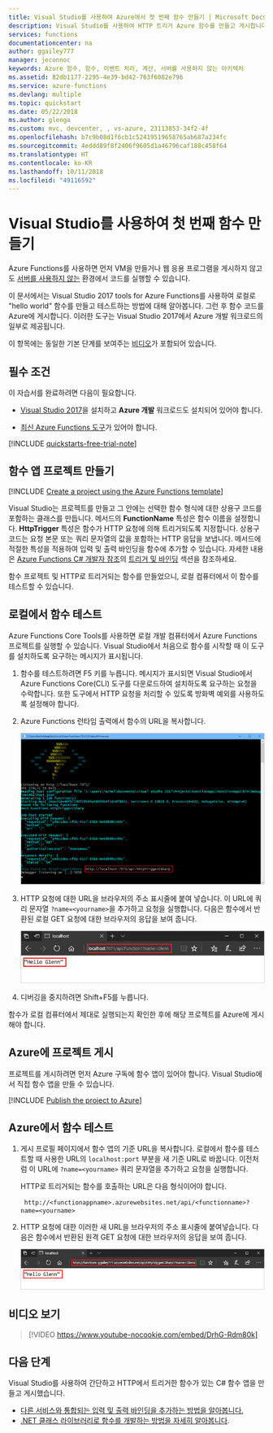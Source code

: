 ```yaml
---
title: Visual Studio를 사용하여 Azure에서 첫 번째 함수 만들기 | Microsoft Docs
description: Visual Studio를 사용하여 HTTP 트리거 Azure 함수를 만들고 게시합니다.
services: functions
documentationcenter: na
author: ggailey777
manager: jeconnoc
keywords: Azure 함수, 함수, 이벤트 처리, 계산, 서버를 사용하지 않는 아키텍처
ms.assetid: 82db1177-2295-4e39-bd42-763f6082e796
ms.service: azure-functions
ms.devlang: multiple
ms.topic: quickstart
ms.date: 05/22/2018
ms.author: glenga
ms.custom: mvc, devcenter, , vs-azure, 23113853-34f2-4f
ms.openlocfilehash: b7c9b08d1f6cb1c52419519658765ab687a234fc
ms.sourcegitcommit: 4eddd89f8f2406f9605d1a46796caf188c458f64
ms.translationtype: HT
ms.contentlocale: ko-KR
ms.lasthandoff: 10/11/2018
ms.locfileid: "49116592"
---
```

# <a name="create-your-first-function-using-visual-studio"></a>Visual Studio를 사용하여 첫 번째 함수 만들기

Azure Functions를 사용하면 먼저 VM을 만들거나 웹 응용 프로그램을 게시하지 않고도 [서버를 사용하지 않는](https://azure.microsoft.com/solutions/serverless/) 환경에서 코드를 실행할 수 있습니다.

이 문서에서는 Visual Studio 2017 tools for Azure Functions를 사용하여 로컬로 "hello world" 함수를 만들고 테스트하는 방법에 대해 알아봅니다. 그런 후 함수 코드를 Azure에 게시합니다. 이러한 도구는 Visual Studio 2017에서 Azure 개발 워크로드의 일부로 제공됩니다.

이 항목에는 동일한 기본 단계를 보여주는 [비디오](#watch-the-video)가 포함되어 있습니다.

## <a name="prerequisites"></a>필수 조건

이 자습서를 완료하려면 다음이 필요합니다.

* [Visual Studio 2017](https://azure.microsoft.com/downloads/)을 설치하고 **Azure 개발** 워크로드도 설치되어 있어야 합니다.

* [최신 Azure Functions 도구](functions-develop-vs.md#check-your-tools-version)가 있어야 합니다.

[!INCLUDE [quickstarts-free-trial-note](../../includes/quickstarts-free-trial-note.md)]

## <a name="create-a-function-app-project"></a>함수 앱 프로젝트 만들기

[!INCLUDE [Create a project using the Azure Functions template](../../includes/functions-vstools-create.md)]

Visual Studio는 프로젝트를 만들고 그 안에는 선택한 함수 형식에 대한 상용구 코드를 포함하는 클래스를 만듭니다. 메서드의 **FunctionName** 특성은 함수 이름을 설정합니다. **HttpTrigger** 특성은 함수가 HTTP 요청에 의해 트리거되도록 지정합니다. 상용구 코드는 요청 본문 또는 쿼리 문자열의 값을 포함하는 HTTP 응답을 보냅니다. 메서드에 적절한 특성을 적용하여 입력 및 출력 바인딩을 함수에 추가할 수 있습니다. 자세한 내용은 [Azure Functions C# 개발자 참조](functions-dotnet-class-library.md)의 [트리거 및 바인딩](functions-dotnet-class-library.md#triggers-and-bindings) 섹션을 참조하세요.

함수 프로젝트 및 HTTP로 트리거되는 함수를 만들었으니, 로컬 컴퓨터에서 이 함수를 테스트할 수 있습니다.

## <a name="test-the-function-locally"></a>로컬에서 함수 테스트

Azure Functions Core Tools를 사용하면 로컬 개발 컴퓨터에서 Azure Functions 프로젝트를 실행할 수 있습니다. Visual Studio에서 처음으로 함수를 시작할 때 이 도구를 설치하도록 요구하는 메시지가 표시됩니다.

1. 함수를 테스트하려면 F5 키를 누릅니다. 메시지가 표시되면 Visual Studio에서 Azure Functions Core(CLI) 도구를 다운로드하여 설치하도록 요구하는 요청을 수락합니다. 또한 도구에서 HTTP 요청을 처리할 수 있도록 방화벽 예외를 사용하도록 설정해야 합니다.

2. Azure Functions 런타임 출력에서 함수의 URL을 복사합니다.

    ![Azure 로컬 런타임](./media/functions-create-your-first-function-visual-studio/functions-vstools-f5.png)

3. HTTP 요청에 대한 URL을 브라우저의 주소 표시줄에 붙여 넣습니다. 이 URL에 쿼리 문자열 `?name=<yourname>`을 추가하고 요청을 실행합니다. 다음은 함수에서 반환된 로컬 GET 요청에 대한 브라우저의 응답을 보여 줍니다. 

    ![브라우저의 localhost 함수 응답](./media/functions-create-your-first-function-visual-studio/functions-test-local-browser.png)

4. 디버깅을 중지하려면 Shift+F5를 누릅니다.

함수가 로컬 컴퓨터에서 제대로 실행되는지 확인한 후에 해당 프로젝트를 Azure에 게시해야 합니다.

## <a name="publish-the-project-to-azure"></a>Azure에 프로젝트 게시

프로젝트를 게시하려면 먼저 Azure 구독에 함수 앱이 있어야 합니다. Visual Studio에서 직접 함수 앱을 만들 수 있습니다.

[!INCLUDE [Publish the project to Azure](../../includes/functions-vstools-publish.md)]

## <a name="test-your-function-in-azure"></a>Azure에서 함수 테스트

1. 게시 프로필 페이지에서 함수 앱의 기준 URL을 복사합니다. 로컬에서 함수를 테스트할 때 사용한 URL의 `localhost:port` 부분을 새 기준 URL로 바꿉니다. 이전처럼 이 URL에 `?name=<yourname>` 쿼리 문자열을 추가하고 요청을 실행합니다.

    HTTP로 트리거되는 함수를 호출하는 URL은 다음 형식이어야 합니다.

        http://<functionappname>.azurewebsites.net/api/<functionname>?name=<yourname> 

2. HTTP 요청에 대한 이러한 새 URL을 브라우저의 주소 표시줄에 붙여넣습니다. 다음은 함수에서 반환된 원격 GET 요청에 대한 브라우저의 응답을 보여 줍니다.

    ![브라우저의 함수 응답](./media/functions-create-your-first-function-visual-studio/functions-test-remote-browser.png)

## <a name="watch-the-video"></a>비디오 보기

> [!VIDEO https://www.youtube-nocookie.com/embed/DrhG-Rdm80k]

## <a name="next-steps"></a>다음 단계

Visual Studio를 사용하여 간단하고 HTTP에서 트리거한 함수가 있는 C# 함수 앱을 만들고 게시했습니다.

* [다른 서비스와 통합되는 입력 및 출력 바인딩을 추가하는 방법을 알아봅니다.](functions-develop-vs.md#add-bindings)
* [.NET 클래스 라이브러리로 함수를 개발하는 방법을 자세히 알아봅니다](functions-dotnet-class-library.md).
